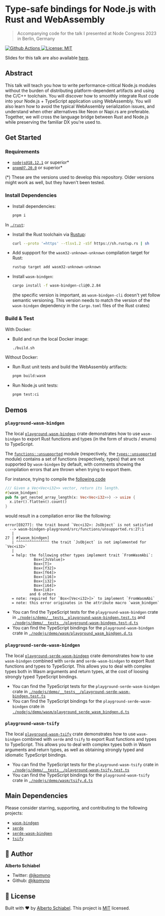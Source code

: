 # Type-safe bindings for Node.js with Rust and WebAssembly

> Accompanying code for the talk I presented at Node Congress 2023 in Berlin, Germany

<p>
  <a href="https://github.com/jkomyno/node-congress-2023/actions/workflows/ci.yml">
    <img alt="Github Actions" src="https://github.com/jkomyno/node-congress-2023/actions/workflows/pipeline.yml/badge.svg?branch=main" target="_blank" />
  </a>

  <a href="https://github.com/jkomyno/node-congress-2023/blob/main/LICENSE">
    <img alt="License: MIT" src="https://img.shields.io/badge/License-MIT-yellow.svg" target="_blank" />
  </a>
  
</p>

Slides for this talk are also available [here](http://jkomyno-nodecongress-2023.vercel.app/).

## Abstract

This talk will teach you how to write performance-critical Node.js modules without the burden of distributing platform-dependent artifacts and using the C/C++ toolchain. You will discover how to smoothly integrate Rust code into your Node.js + TypeScript application using WebAssembly. You will also learn how to avoid the typical WebAssembly serialization issues, and understand when other alternatives like Neon or Napi.rs are preferable. Together, we will cross the language bridge between Rust and Node.js while preserving the familiar DX you're used to.

## Get Started

### Requirements

- [`nodejs@18.12.1`](https://nodejs.org/en/download/) or superior*
- [`pnpm@7.20.0`](https://pnpm.io/installation) or superior*

(*) These are the versions used to develop this repository. Older versions might work as well, but they haven't been tested.

### Install Dependencies

- Install dependencies:
  ```sh
  pnpm i
  ```

In [`./rust`](./rust):

- Install the Rust toolchain via [Rustup](https://rustup.rs/):
  ```sh
  curl --proto '=https' --tlsv1.2 -sSf https://sh.rustup.rs | sh
  ```

- Add suppport for the `wasm32-unknown-unknown` compilation target for Rust:
  ```sh
  rustup target add wasm32-unknown-unknown
  ```

- Install `wasm-bindgen`:
  ```sh
  cargo install -f wasm-bindgen-cli@0.2.84
  ```
  
  (the specific version is important, as `wasm-bindgen-cli` doesn't yet follow semantic versioning. This version needs to match the version of the `wasm-bindgen` dependency in the `Cargo.toml` files of the Rust crates)

### Build & Test

With Docker:

  - Build and run the local Docker image:

    ```sh
    ./build.sh
    ```

Without Docker:

  - Run Rust unit tests and build the WebAssembly artifacts:

    ```sh
    pnpm build:wasm
    ```

  - Run Node.js unit tests:

    ```sh
    pnpm test:ci
    ```

## Demos

### `playground-wasm-bindgen`

The local [`playground-wasm-bindgen`](./rust/playground-wasm-bindgen/src/lib.rs) crate demonstrates how to use `wasm-bindgen` to export Rust functions and types (in the form of structs / enums) to TypeScript.

The [`functions::unsupported`](./rust/playground-wasm-bindgen/src/functions/unsupported.rs) module (respectively, the [`types::unsupported`](./rust/playground-wasm-bindgen/src/types/unsupported.rs) module) contains a set of functions (respectively, types) that are not supported by `wasm-bindgen` by default, with comments showing the compilation errors that are thrown when trying to export them.

For instance, trying to compile the [following code](https://github.com/jkomyno/node-congress-2023/blob/4495d5315d19d321841b2f6aec47464f0a1e5951/rust/playground-wasm-bindgen/src/functions/unsupported.rs#L4-L30)

```rust
/// Given a Vec<Vec<i32>> vector, return its length.
#[wasm_bindgen]
pub fn get_nested_array_length(x: Vec<Vec<i32>>) -> usize {
  x.iter().flatten().count()
}
```

would result in a compilation error like the following:

```console
error[E0277]: the trait bound `Vec<i32>: JsObject` is not satisfied
  --> wasm-bindgen-playground/src/functions/unsupported.rs:27:1
   |
27 | #[wasm_bindgen]
   | ^^^^^^^^^^^^^^^ the trait `JsObject` is not implemented for `Vec<i32>`
   |
   = help: the following other types implement trait `FromWasmAbi`:
             Box<[JsValue]>
             Box<[T]>
             Box<[f32]>
             Box<[f64]>
             Box<[i16]>
             Box<[i32]>
             Box<[i64]>
             Box<[i8]>
           and 6 others
   = note: required for `Box<[Vec<i32>]>` to implement `FromWasmAbi`
   = note: this error originates in the attribute macro `wasm_bindgen`
```

- You can find the TypeScript tests for the `playground-wasm-bindgen` crate in [`./nodejs/demo/__tests__playground-wasm-bindgen.test.ts`](./nodejs/demo/__tests__/playground-wasm-bindgen.test.ts) and [`./nodejs/demo/__tests__/playground-wasm-bindgen.test-d.ts`](./nodejs/demo/__tests__/playground-wasm-bindgen.test-d.ts)
- You can find the TypeScript bindings for the `playground-wasm-bindgen` crate in [`./nodejs/demo/wasm/playground_wasm_bindgen.d.ts`](./nodejs/demo/wasm/playground_wasm_bindgen.d.ts)

### `playground-serde-wasm-bindgen`

The local [`playground-serde-wasm-bindgen`](./rust/playground-serde-wasm-bindgen/src/lib.rs) crate demonstrates how to use `wasm-bindgen` combined with `serde` and `serde-wasm-bindgen` to export Rust functions and types to TypeScript. This allows you to deal with complex types both in Wasm arguments and return types, at the cost of loosing strongly typed TypeScript bindings.

- You can find the TypeScript tests for the `playground-serde-wasm-bindgen` crate in [`./nodejs/demo/__tests__/playground-serde-wasm-bindgen.test.ts`](./nodejs/demo/__tests__/playground-serde-wasm-bindgen.test.ts)
- You can find the TypeScript bindings for the `playground-serde-wasm-bindgen` crate in [`./nodejs/demo/wasm/playground_serde_wasm_bindgen.d.ts`](./nodejs/demo/wasm/playground_serde_wasm_bindgen.d.ts)

### `playground-wasm-tsify`

The local [`playground-wasm-tsify`](./rust/playground-wasm-tsify/src/lib.rs) crate demonstrates how to use `wasm-bindgen` combined with `serde` and `tsify` to export Rust functions and types to TypeScript. This allows you to deal with complex types both in Wasm arguments and return types, as well as obtaining strongly typed and idiomatic TypeScript bindings.

- You can find the TypeScript tests for the `playground-wasm-tsify` crate in [`./nodejs/demo/__tests__/playground-wasm-tsify.test.ts`](./nodejs/demo/__tests__/playground-wasm-tsify.test.ts)
- You can find the TypeScript bindings for the `playground-wasm-tsify` crate in [`./nodejs/demo/wasm/tsify.d.ts`](./nodejs/demo/wasm/playground_wasm_tsify.d.ts)

## Main Dependencies

Please consider starring, supporting, and contributing to the following projects:

- [`wasm-bindgen`](https://github.com/rustwasm/wasm-bindgen)
- [`serde`](https://github.com/serde-rs/serde)
- [`serde-wasm-bindgen`](https://github.com/cloudflare/serde-wasm-bindgen)
- [`tsify`](https://github.com/madonoharu/tsify)

## 👤 Author

**Alberto Schiabel**

* Twitter: [@jkomyno](https://twitter.com/jkomyno)
* Github: [@jkomyno](https://github.com/jkomyno)

## 📝 License

Built with ❤️ by [Alberto Schiabel](https://github.com/jkomyno).
This project is [MIT](https://github.com/jkomyno/node-congress-2023/blob/main/LICENSE) licensed.
